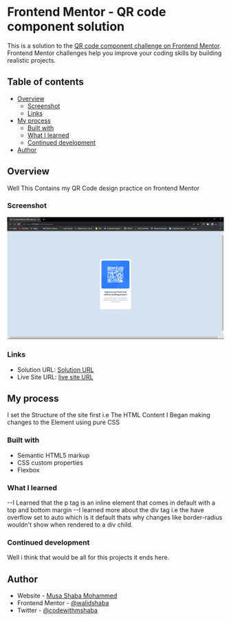 # Frontend Mentor - QR code component solution

This is a solution to the [QR code component challenge on Frontend Mentor](https://www.frontendmentor.io/challenges/qr-code-component-iux_sIO_H). Frontend Mentor challenges help you improve your coding skills by building realistic projects.

## Table of contents

- [Overview](#overview)
  - [Screenshot](#screenshot)
  - [Links](#links)
- [My process](#my-process)
  - [Built with](#built-with)
  - [What I learned](#what-i-learned)
  - [Continued development](#continued-development)
- [Author](#author)

## Overview

Well This Contains my QR Code design practice on frontend Mentor

### Screenshot

![The Screenshot](/screenshot/qr-code-ss.png)

### Links

- Solution URL: [Solution URL](https://github.com/walidshaba/qr-code-component-main.git)
- Live Site URL: [live site URL](https://qr-code-component-main-git-master-walidshaba.vercel.app/)

## My process

I set the Structure of the site first i.e The HTML Content
I Began making changes to the Element using pure CSS

### Built with

- Semantic HTML5 markup
- CSS custom properties
- Flexbox

### What I learned

--I Learned that the p tag is an inline element that comes in default with a top and bottom margin
--I learned more about the div tag i.e the have overflow set to auto which is it default thats why changes like border-radius wouldn't show when rendered to a div child.

### Continued development

Well i think that would be all for this projects it ends here.

## Author

- Website - [Musa Shaba Mohammed](https://musashaba-1490d.web.app/)
- Frontend Mentor - [@walidshaba](https://www.frontendmentor.io/profile/walidshaba)
- Twitter - [@codewithmshaba](https://twitter.com/codewithmshaba)
